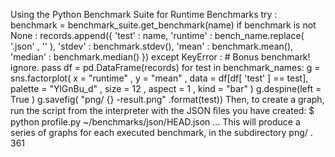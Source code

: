 Using the Python Benchmark Suite for Runtime Benchmarks try : benchmark  =  benchmark_suite.get_benchmark(name) if  benchmark  is not  None : records.append({ 'test' : name, 'runtime' : bench_name.replace( '.json' ,  '' ), 'stdev' : benchmark.stdev(), 'mean' : benchmark.mean(), 'median' : benchmark.median() }) except  KeyError : # Bonus benchmark! ignore. pass df  =  pd.DataFrame(records) for  test  in  benchmark_names: g  =  sns.factorplot( x = "runtime" , y = "mean" , data = df[df[ 'test' ]  ==  test], palette = "YlGnBu_d" , size = 12 , aspect = 1 , kind = "bar" ) g.despine(left = True ) g.savefig( "png/ {} -result.png" .format(test)) Then, to create a graph, run the script from the interpreter with the JSON ﬁles you have created: $ python profile.py ~/benchmarks/json/HEAD.json ... This will produce a series of graphs for each executed benchmark, in the subdirectory  png/ . 361